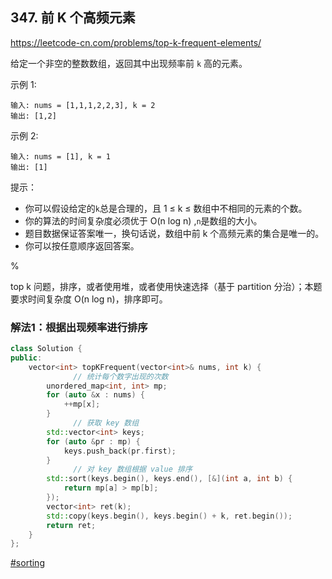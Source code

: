 ## 347. 前 K 个高频元素

https://leetcode-cn.com/problems/top-k-frequent-elements/

给定一个非空的整数数组，返回其中出现频率前 `k` 高的元素。

示例 1:

```
输入: nums = [1,1,1,2,2,3], k = 2
输出: [1,2]
```

示例 2:

```
输入: nums = [1], k = 1
输出: [1]
```

提示：

- 你可以假设给定的`k`总是合理的，且 1 ≤ k ≤ 数组中不相同的元素的个数。
- 你的算法的时间复杂度必须优于 O(n log n) ,`n`是数组的大小。
- 题目数据保证答案唯一，换句话说，数组中前 k 个高频元素的集合是唯一的。
- 你可以按任意顺序返回答案。

%


top k 问题，排序，或者使用堆，或者使用快速选择（基于 partition 分治）；本题要求时间复杂度 O(n log n)，排序即可。

### 解法1：根据出现频率进行排序

```cpp
class Solution {
public:
    vector<int> topKFrequent(vector<int>& nums, int k) {
			  // 统计每个数字出现的次数
        unordered_map<int, int> mp;
        for (auto &x : nums) {
            ++mp[x];
        }
			  // 获取 key 数组
        std::vector<int> keys;
        for (auto &pr : mp) {
            keys.push_back(pr.first);
        }
			  // 对 key 数组根据 value 排序
        std::sort(keys.begin(), keys.end(), [&](int a, int b) {
            return mp[a] > mp[b];
        });
        vector<int> ret(k);
        std::copy(keys.begin(), keys.begin() + k, ret.begin());
        return ret;
    }
};
```

[#sorting]()
